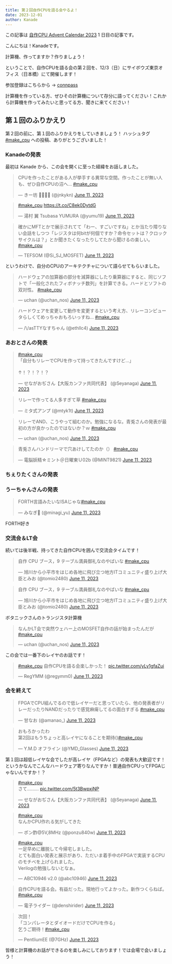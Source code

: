 ```yaml
---
title: 第２回自作CPUを語る会やるよ！
date: 2023-12-01
author: Kanade
---
```


この記事は [自作CPU Advent Calendar 2023](https://adventar.org/calendars/8916) 1 日目の記事です。

こんにちは！Kanadeです。

計算機、作ってますか？作りましょう！

ということで、自作CPUを語る会の第２回を、12/3（日）にサイボウズ東京オフィス（日本橋）にて開催します！

参加登録はこちらから → [connpass](https://connpass.com/event/287012/)

計算機を作っている方、ぜひその計算機について存分に語ってください！これから計算機を作ってみたいと思ってる方、聞きに来てください！

## 第１回のふりかえり

第２回の前に、第１回のふりかえりをしていきましょう！
ハッシュタグ [#make_cpu](https://twitter.com/search?q=%23make_cpu&src=typed_query) への投稿、ありがとうございました！

### Kanadeの発表

最初は Kanade から、この会を開くに至った経緯をお話しました。

<blockquote class="twitter-tweet"><p lang="ja" dir="ltr">CPUを作ったことがある人が挙手する異常な空間。作ったことが無い人も、ぜひ自作CPUの沼へ... <a href="https://twitter.com/hashtag/make_cpu?src=hash&amp;ref_src=twsrc%5Etfw">#make_cpu</a></p>&mdash; きー坊 💉💉💉💉 (@jnkykn) <a href="https://twitter.com/jnkykn/status/1667747695195484160?ref_src=twsrc%5Etfw">June 11, 2023</a></blockquote> <script async src="https://platform.twitter.com/widgets.js" charset="utf-8"></script>

<blockquote class="twitter-tweet"><p lang="qht" dir="ltr"><a href="https://twitter.com/hashtag/make_cpu?src=hash&amp;ref_src=twsrc%5Etfw">#make_cpu</a> <a href="https://t.co/C8ek0DytdG">https://t.co/C8ek0DytdG</a></p>&mdash; 湯村 翼 Tsubasa YUMURA (@yumu19) <a href="https://twitter.com/yumu19/status/1667750446075879424?ref_src=twsrc%5Etfw">June 11, 2023</a></blockquote> <script async src="https://platform.twitter.com/widgets.js" charset="utf-8"></script>

<blockquote class="twitter-tweet"><p lang="ja" dir="ltr">確かにMFTとかで展示されてて「わー、すごいですね」とか当たり障りない会話をしつつ「レジスタは何bitが何個ですか？命令セットは？クロックサイクルは？」とか聞きたくなったりしてたから聞けるの楽しい。<a href="https://twitter.com/hashtag/make_cpu?src=hash&amp;ref_src=twsrc%5Etfw">#make_cpu</a></p>&mdash; TEFSOM (@Si_SJ_MOSFET) <a href="https://twitter.com/Si_SJ_MOSFET/status/1667751061363503105?ref_src=twsrc%5Etfw">June 11, 2023</a></blockquote> <script async src="https://platform.twitter.com/widgets.js" charset="utf-8"></script>

というわけで、自分のCPUのアーキテクチャについて語らせてもらいました。

<blockquote class="twitter-tweet"><p lang="ja" dir="ltr">ハードウェアの加算器の部分を減算器にしたり乗算器にすると、同じソフトで「一般化されたフィボナッチ数列」を計算できる。ハードとソフトの双対性。 <a href="https://twitter.com/hashtag/make_cpu?src=hash&amp;ref_src=twsrc%5Etfw">#make_cpu</a></p>&mdash; uchan (@uchan_nos) <a href="https://twitter.com/uchan_nos/status/1667751717474291712?ref_src=twsrc%5Etfw">June 11, 2023</a></blockquote> <script async src="https://platform.twitter.com/widgets.js" charset="utf-8"></script>

<blockquote class="twitter-tweet"><p lang="ja" dir="ltr">ハードウェアを変更して動作を変更するという考え方、リレーコンピュータらしくてめっちゃおもろいっすね... <a href="https://twitter.com/hashtag/make_cpu?src=hash&amp;ref_src=twsrc%5Etfw">#make_cpu</a></p>&mdash; /\/asTTYなすちゃん (@ethllc4) <a href="https://twitter.com/ethllc4/status/1667752205666099208?ref_src=twsrc%5Etfw">June 11, 2023</a></blockquote> <script async src="https://platform.twitter.com/widgets.js" charset="utf-8"></script>

### あおとさんの発表

<blockquote class="twitter-tweet"><p lang="ja" dir="ltr"><a href="https://twitter.com/hashtag/make_cpu?src=hash&amp;ref_src=twsrc%5Etfw">#make_cpu</a><br>「自分もリレーでCPUを作って持ってきたんですけど…」<br><br>↑！？！？！？</p>&mdash; せながおぢさん【大阪カンファ共同代表】 (@Seyanaga) <a href="https://twitter.com/Seyanaga/status/1667754186380034048?ref_src=twsrc%5Etfw">June 11, 2023</a></blockquote> <script async src="https://platform.twitter.com/widgets.js" charset="utf-8"></script>

<blockquote class="twitter-tweet"><p lang="ja" dir="ltr">リレーで作ってる人多すぎて草 <a href="https://twitter.com/hashtag/make_cpu?src=hash&amp;ref_src=twsrc%5Etfw">#make_cpu</a></p>&mdash; ミタ式アンプ (@mtyk1t) <a href="https://twitter.com/mtyk1t/status/1667754596335521793?ref_src=twsrc%5Etfw">June 11, 2023</a></blockquote> <script async src="https://platform.twitter.com/widgets.js" charset="utf-8"></script>

<blockquote class="twitter-tweet"><p lang="ja" dir="ltr">リレーでAND、こうやって組むのか。勉強になるな。青兎さんの発表が最初の方が良かったのではないか？ｗ <a href="https://twitter.com/hashtag/make_cpu?src=hash&amp;ref_src=twsrc%5Etfw">#make_cpu</a></p>&mdash; uchan (@uchan_nos) <a href="https://twitter.com/uchan_nos/status/1667764247412240384?ref_src=twsrc%5Etfw">June 11, 2023</a></blockquote> <script async src="https://platform.twitter.com/widgets.js" charset="utf-8"></script>

<blockquote class="twitter-tweet"><p lang="ja" dir="ltr">青兎さんハンドリーマで穴あけしてたのか（） <a href="https://twitter.com/hashtag/make_cpu?src=hash&amp;ref_src=twsrc%5Etfw">#make_cpu</a></p>&mdash; 電脳妖精☆ミント＠日曜東Ｕ02b (@MINT9821) <a href="https://twitter.com/MINT9821/status/1667766421462581249?ref_src=twsrc%5Etfw">June 11, 2023</a></blockquote> <script async src="https://platform.twitter.com/widgets.js" charset="utf-8"></script>

### ちぇりたくさんの発表

### うーちゃんさんの発表

<blockquote class="twitter-tweet"><p lang="ja" dir="ltr">FORTH言語みたいなISAじゃな<a href="https://twitter.com/hashtag/make_cpu?src=hash&amp;ref_src=twsrc%5Etfw">#make_cpu</a></p>&mdash; みなぎ🌱 (@minagi_yu) <a href="https://twitter.com/minagi_yu/status/1667769804630147072?ref_src=twsrc%5Etfw">June 11, 2023</a></blockquote> <script async src="https://platform.twitter.com/widgets.js" charset="utf-8"></script>

FORTH好き

### 交流会＆LT会

続いては後半戦、持ってきた自作CPUを囲んで交流会タイムです！

<blockquote class="twitter-tweet"><p lang="ja" dir="ltr">自作 CPU ブース，9 テーブル満員御礼なのやばいな <a href="https://twitter.com/hashtag/make_cpu?src=hash&amp;ref_src=twsrc%5Etfw">#make_cpu</a></p>&mdash; 旭川から小平市をはじめ各地に飛び立つ地方ITコミュニティ盛り上げ大臣とみお (@tomio2480) <a href="https://twitter.com/tomio2480/status/1667775413840650240?ref_src=twsrc%5Etfw">June 11, 2023</a></blockquote> <script async src="https://platform.twitter.com/widgets.js" charset="utf-8"></script>

<blockquote class="twitter-tweet"><p lang="ja" dir="ltr">自作 CPU ブース，9 テーブル満員御礼なのやばいな <a href="https://twitter.com/hashtag/make_cpu?src=hash&amp;ref_src=twsrc%5Etfw">#make_cpu</a></p>&mdash; 旭川から小平市をはじめ各地に飛び立つ地方ITコミュニティ盛り上げ大臣とみお (@tomio2480) <a href="https://twitter.com/tomio2480/status/1667775413840650240?ref_src=twsrc%5Etfw">June 11, 2023</a></blockquote> <script async src="https://platform.twitter.com/widgets.js" charset="utf-8"></script>

ボタニックさんのトランジスタ計算機

<blockquote class="twitter-tweet"><p lang="ja" dir="ltr">なんかLT会で突然ウェハー上のMOSFET自作の話が始まったんだが <a href="https://twitter.com/hashtag/make_cpu?src=hash&amp;ref_src=twsrc%5Etfw">#make_cpu</a></p>&mdash; uchan (@uchan_nos) <a href="https://twitter.com/uchan_nos/status/1667787754229608449?ref_src=twsrc%5Etfw">June 11, 2023</a></blockquote> <script async src="https://platform.twitter.com/widgets.js" charset="utf-8"></script>

この会では一番下のレイヤのお話です！

<blockquote class="twitter-tweet"><p lang="ja" dir="ltr"><a href="https://twitter.com/hashtag/make_cpu?src=hash&amp;ref_src=twsrc%5Etfw">#make_cpu</a> 自作CPUを語る会楽しかった！ <a href="https://t.co/yLy1gfaZui">pic.twitter.com/yLy1gfaZui</a></p>&mdash; RegYMM (@regymm0) <a href="https://twitter.com/regymm0/status/1667849396145524736?ref_src=twsrc%5Etfw">June 11, 2023</a></blockquote> <script async src="https://platform.twitter.com/widgets.js" charset="utf-8"></script>

### 会を終えて

<blockquote class="twitter-tweet"><p lang="ja" dir="ltr">FPGAでCPU組んでるので低レイヤーだと思っていたら、他の発表者がリレーだったりNANDだったりで感覚麻痺してるの面白すぎる <a href="https://twitter.com/hashtag/make_cpu?src=hash&amp;ref_src=twsrc%5Etfw">#make_cpu</a></p>&mdash; 甘なお (@amanao_) <a href="https://twitter.com/amanao_/status/1667767990748860417?ref_src=twsrc%5Etfw">June 11, 2023</a></blockquote> <script async src="https://platform.twitter.com/widgets.js" charset="utf-8"></script>

<blockquote class="twitter-tweet"><p lang="ja" dir="ltr">おもろかったわ<br>第2回はもうちょっと高レイヤになることを期待()<a href="https://twitter.com/hashtag/make_cpu?src=hash&amp;ref_src=twsrc%5Etfw">#make_cpu</a></p>&mdash; Y.M.D オフライン (@YMD_Glasses) <a href="https://twitter.com/YMD_Glasses/status/1667849437245505542?ref_src=twsrc%5Etfw">June 11, 2023</a></blockquote> <script async src="https://platform.twitter.com/widgets.js" charset="utf-8"></script>

第１回は超低レイヤな会でしたが高レイヤ（FPGAなど）の発表も大歓迎です！というかなんでこんなハードウェア寄りなんですか！普通自作CPUってFPGAじゃないんですか！？

<blockquote class="twitter-tweet"><p lang="ja" dir="ltr"><a href="https://twitter.com/hashtag/make_cpu?src=hash&amp;ref_src=twsrc%5Etfw">#make_cpu</a><br>さて……… <a href="https://t.co/5t3BwpxjNP">pic.twitter.com/5t3BwpxjNP</a></p>&mdash; せながおぢさん【大阪カンファ共同代表】 (@Seyanaga) <a href="https://twitter.com/Seyanaga/status/1667799531742990336?ref_src=twsrc%5Etfw">June 11, 2023</a></blockquote> <script async src="https://platform.twitter.com/widgets.js" charset="utf-8"></script>

<blockquote class="twitter-tweet"><p lang="ja" dir="ltr"><a href="https://twitter.com/hashtag/make_cpu?src=hash&amp;ref_src=twsrc%5Etfw">#make_cpu</a><br>なんかCPU作れる気がしてきた</p>&mdash; ポン酢@5V,8MHz (@ponzu840w) <a href="https://twitter.com/ponzu840w/status/1667818127177191425?ref_src=twsrc%5Etfw">June 11, 2023</a></blockquote> <script async src="https://platform.twitter.com/widgets.js" charset="utf-8"></script>

<blockquote class="twitter-tweet"><p lang="ja" dir="ltr"><a href="https://twitter.com/hashtag/make_cpu?src=hash&amp;ref_src=twsrc%5Etfw">#make_cpu</a> <br>一足早めに離脱して今帰宅しました。<br>とても面白い発表と展示があり、ただいま着手中のFPGAで実装するCPUのモチベを上げられました。<br>Verilogの勉強しないとなぁ。</p>&mdash; ABC10946 v2.0 (@abc10946) <a href="https://twitter.com/abc10946/status/1667819439885287424?ref_src=twsrc%5Etfw">June 11, 2023</a></blockquote> <script async src="https://platform.twitter.com/widgets.js" charset="utf-8"></script>

<blockquote class="twitter-tweet"><p lang="ja" dir="ltr">自作CPUを語る会。有益だった。現地行ってよかった。新作つくらねば。<a href="https://twitter.com/hashtag/make_cpu?src=hash&amp;ref_src=twsrc%5Etfw">#make_cpu</a></p>&mdash; 電子ライダー (@denshirider) <a href="https://twitter.com/denshirider/status/1667825530157289472?ref_src=twsrc%5Etfw">June 11, 2023</a></blockquote> <script async src="https://platform.twitter.com/widgets.js" charset="utf-8"></script>

<blockquote class="twitter-tweet"><p lang="ja" dir="ltr">次回！<br>「コンパレータとダイオードだけでCPUを作る」<br>乞うご期待！<a href="https://twitter.com/hashtag/make_cpu?src=hash&amp;ref_src=twsrc%5Etfw">#make_cpu</a></p>&mdash; PentliumEE (@7GHz) <a href="https://twitter.com/7GHz/status/1667868730871910400?ref_src=twsrc%5Etfw">June 11, 2023</a></blockquote> <script async src="https://platform.twitter.com/widgets.js" charset="utf-8"></script>

皆様と計算機のお話ができるのを楽しみにしております！では会場で会いましょう！
